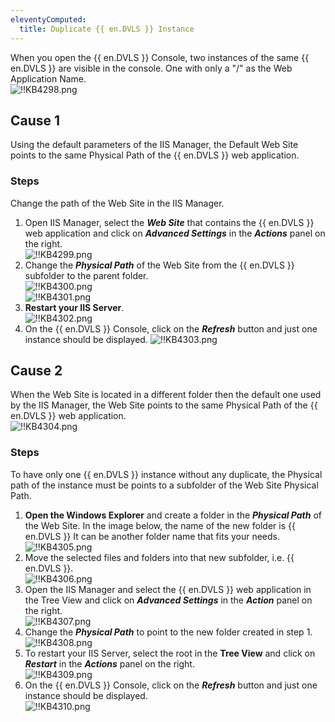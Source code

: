 ```yaml
---
eleventyComputed:
  title: Duplicate {{ en.DVLS }} Instance
---
```

When you open the {{ en.DVLS }} Console, two instances of the same {{ en.DVLS }} are visible in the console. One with only a "/" as the Web Application Name.  
![!!KB4298.png](https://webdevolutions.azureedge.net/docs/en/kb/KB4298.png)

## Cause 1

Using the default parameters of the IIS Manager, the Default Web Site points to the same Physical Path of the {{ en.DVLS }} web application.

### Steps

Change the path of the Web Site in the IIS Manager.

1. Open IIS Manager, select the ***Web Site*** that contains the {{ en.DVLS }} web application and click on ***Advanced Settings*** in the ***Actions*** panel on the right.  
![!!KB4299.png](https://webdevolutions.azureedge.net/docs/en/kb/KB4299.png)
1. Change the ***Physical Path*** of the Web Site from the {{ en.DVLS }} subfolder to the parent folder.  
![!!KB4300.png](https://webdevolutions.azureedge.net/docs/en/kb/KB4300.png)  
![!!KB4301.png](https://webdevolutions.azureedge.net/docs/en/kb/KB4301.png)
1. **Restart your IIS Server**.  
![!!KB4302.png](https://webdevolutions.azureedge.net/docs/en/kb/KB4302.png)
1. On the {{ en.DVLS }} Console, click on the ***Refresh*** button and just one instance should be displayed.
![!!KB4303.png](https://webdevolutions.azureedge.net/docs/en/kb/KB4303.png)

## Cause 2
When the Web Site is located in a different folder then the default one used by the IIS Manager, the Web Site points to the same Physical Path of the {{ en.DVLS }} web application.  
![!!KB4304.png](https://webdevolutions.azureedge.net/docs/en/kb/KB4304.png)

### Steps

To have only one {{ en.DVLS }} instance without any duplicate, the Physical path of the instance must be points to a subfolder of the Web Site Physical Path.

1. **Open the Windows Explorer** and create a folder in the ***Physical Path*** of the Web Site. In the image below, the name of the new folder is {{ en.DVLS }} It can be another folder name that fits your needs.
![!!KB4305.png](https://webdevolutions.azureedge.net/docs/en/kb/KB4305.png)
1. Move the selected files and folders into that new subfolder, i.e. {{ en.DVLS }}.  
![!!KB4306.png](https://webdevolutions.azureedge.net/docs/en/kb/KB4306.png)
1. Open the IIS Manager and select the {{ en.DVLS }} web application in the Tree View and click on ***Advanced Settings*** in the ***Action*** panel on the right.  
![!!KB4307.png](https://webdevolutions.azureedge.net/docs/en/kb/KB4307.png)
1. Change the ***Physical Path*** to point to the new folder created in step 1.  
![!!KB4308.png](https://webdevolutions.azureedge.net/docs/en/kb/KB4308.png)
1. To restart your IIS Server, select the root in the **Tree View** and click on ***Restart*** in the ***Actions*** panel on the right.  
![!!KB4309.png](https://webdevolutions.azureedge.net/docs/en/kb/KB4309.png)
1. On the {{ en.DVLS }} Console, click on the ***Refresh*** button and just one instance should be displayed.  
![!!KB4310.png](https://webdevolutions.azureedge.net/docs/en/kb/KB4310.png)
